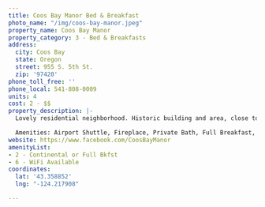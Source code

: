 ```yaml
---
title: Coos Bay Manor Bed & Breakfast
photo_name: "/img/coos-bay-manor.jpeg"
property_name: Coos Bay Manor
property_category: 3 - Bed & Breakfasts
address:
  city: Coos Bay
  state: Oregon
  street: 955 S. 5th St.
  zip: '97420'
phone_toll_free: ''
phone_local: 541-808-0009
units: 4
cost: 2 - $$
property_description: |-
  Lovely residential neighborhood. Historic building and area, close to Mingus Park. Mannerly children over age 4 welcome. Second floor balcony, stately high ceilings and large rooms with private baths. All rooms are on the 2nd floor.

  Amenities: Airport Shuttle, Fireplace, Private Bath, Full Breakfast, Internet Access: WiFi
website: https://www.facebook.com/CoosBayManor
amenityList:
- 2 - Continental or Full Bkfst
- 6 - WiFi Available
coordinates:
  lat: '43.358852'
  lng: "-124.217908"

---
```

